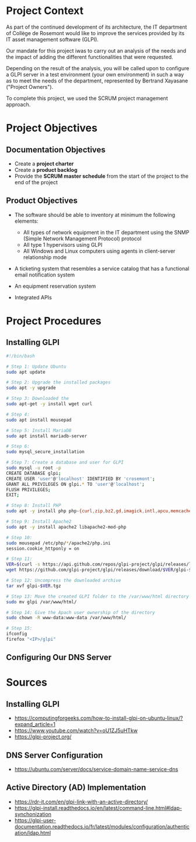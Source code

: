# Project Context

As part of the continued development of its architecture, the IT department of Collège de Rosemont would like to improve the services provided by its IT asset management software (GLPI).

Our mandate for this project iwas to carry out an analysis of the needs and the impact of adding the different functionalities that were requested.

Depending on the result of the analysis, you will be called upon to configure a GLPI server in a test environment (your own environment) in such a way as to meet the needs of the department, represented by Bertrand Xayasane ("Project Owners").

To complete this project, we used the SCRUM project management approach.

# Project Objectives

## Documentation Objectives

- Create a **project charter**
- Create a **product backlog**
- Provide the **SCRUM master schedule** from the start of the project to the end of the project

## Product Objectives

- The software should be able to inventory at minimum the following elements:
  -  All types of network equipment in the IT department using the SNMP (Simple Network Management Protocol) protocol
  -  All type 1 hypervisors using GLPI
  -  All Windows and Linux computers using agents in client-server relationship mode
 
- A ticketing system that resembles a service catalog that has a functional email notification system

- An equipment reservation system

- Integrated APIs

# Project Procedures

## Installing GLPI

```Bash
#!/bin/bash

# Step 1: Update Ubuntu 
sudo apt update

# Step 2: Upgrade the installed packages 
sudo apt -y upgrade

# Step 3: Downloaded the 
sudo apt-get -y install wget curl

# Step 4:
sudo apt install mousepad

# Step 5: Install MariaDB  
sudo apt install mariadb-server

# Step 6:
sudo mysql_secure_installation

# Step 7: Create a database and user for GLPI
sudo mysql -u root -p
CREATE DATABASE glpi;
CREATE USER 'user'@'localhost' IDENTIFIED BY 'crosemont';
GRANT ALL PRIVILEGES ON glpi.* TO 'user'@'localhost';
FLUSH PRIVILEGES;
EXIT;

# Step 8: Install PHP 
sudo apt -y install php php-{curl,zip,bz2,gd,imagick,intl,apcu,memcache,imap,mysql,cas,ldap,tidy,pear,xmlrpc,pspell,mbstring,json,iconv,xml,gd,xsl}

# Step 9: Install Apache2
sudo apt -y install apache2 libapache2-mod-php

# Step 10:
sudo mousepad /etc/php/*/apache2/php.ini
session.cookie_httponly = on

# Step 11: 
VER=$(curl -s https://api.github.com/repos/glpi-project/glpi/releases/latest|grep tag_name|cut -d '"' -f 4)
wget https://github.com/glpi-project/glpi/releases/download/$VER/glpi-$VER.tgz

# Step 12: Uncompress the downloaded archive
tar xvf glpi-$VER.tgz

# Step 13: Move the created GLPI folder to the /var/www/html directory
sudo mv glpi /var/www/html/

# Step 14: Give the Apach user ownership of the directory
sudo chown -R www-data:www-data /var/www/html/

# Step 15: 
ifconfig
firefox "<IP>/glpi"
```

## Configuring Our DNS Server

# Sources

## Installing GLPI

- https://computingforgeeks.com/how-to-install-glpi-on-ubuntu-linux/?expand_article=1
- https://www.youtube.com/watch?v=oU1ZJ5uHTkw
- https://glpi-project.org/

## DNS Server Configuration

- https://ubuntu.com/server/docs/service-domain-name-service-dns

## Active Directory (AD) Implementation

- https://rdr-it.com/en/glpi-link-with-an-active-directory/
- https://glpi-install.readthedocs.io/en/latest/command-line.html#ldap-synchonization
- https://glpi-user-documentation.readthedocs.io/fr/latest/modules/configuration/authentication/ldap.html
